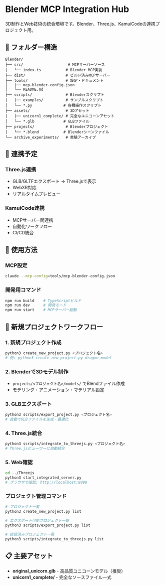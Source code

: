 # Blender MCP Integration Hub

3D制作とWeb技術の統合環境です。Blender、Three.js、KamuiCodeの連携プロジェクト用。

## 📁 フォルダー構造

```
Blender/
├── src/                    # MCPサーバーソース
│   └── index.ts           # Blender MCP実装
├── dist/                  # ビルド済みMCPサーバー
├── tools/                 # 設定・ドキュメント
│   ├── mcp-blender-config.json
│   └── README.md
├── scripts/               # Blenderスクリプト
│   ├── examples/          # サンプルスクリプト
│   └── *.py              # 各種操作スクリプト
├── assets/                # 3Dアセット
│   ├── unicorn1_complete/ # 完全なユニコーンアセット
│   └── *.glb             # GLBファイル
├── projects/              # Blenderプロジェクト
│   └── *.blend           # Blenderシーンファイル
└── archive_experiments/   # 実験アーカイブ
```

## 🔗 連携予定

### Three.js連携
- GLB/GLTFエクスポート → Three.jsで表示
- WebXR対応
- リアルタイムプレビュー

### KamuiCode連携  
- MCPサーバー間連携
- 自動化ワークフロー
- CI/CD統合

## 🚀 使用方法

### MCP設定
```bash
claude --mcp-config=tools/mcp-blender-config.json
```

### 開発用コマンド
```bash
npm run build    # TypeScriptビルド
npm run dev      # 開発モード
npm run start    # MCPサーバー起動
```

## 🎯 新規プロジェクトワークフロー

### 1. 新規プロジェクト作成
```bash
python3 create_new_project.py <プロジェクト名>
# 例: python3 create_new_project.py dragon_model
```

### 2. Blenderで3Dモデル制作
- `projects/<プロジェクト名>/models/` でBlendファイル作成
- モデリング・アニメーション・マテリアル設定

### 3. GLBエクスポート
```bash
python3 scripts/export_project.py <プロジェクト名>
# 自動でGLBファイルを生成・最適化
```

### 4. Three.js統合
```bash
python3 scripts/integrate_to_threejs.py <プロジェクト名>
# Three.jsビューワーに自動統合
```

### 5. Web確認
```bash
cd ../Threejs
python3 start_integrated_server.py
# ブラウザで確認: http://localhost:8090
```

### プロジェクト管理コマンド
```bash
# プロジェクト一覧
python3 create_new_project.py list

# エクスポート可能プロジェクト一覧
python3 scripts/export_project.py list

# 統合済みプロジェクト一覧
python3 scripts/integrate_to_threejs.py list
```

## 📋 主要アセット

- **original_unicorn.glb** - 高品質ユニコーンモデル（推奨）
- **unicorn1_complete/** - 完全なソースファイル一式